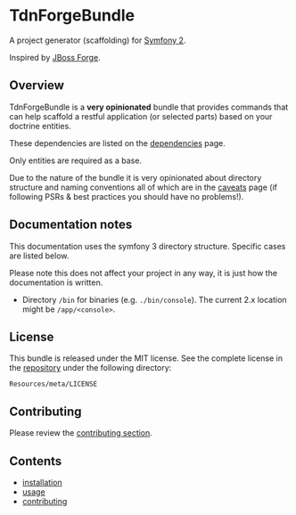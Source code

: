 TdnForgeBundle
==============
A project generator (scaffolding) for [Symfony 2][symfony 2].

Inspired by [JBoss Forge].

Overview
--------
TdnForgeBundle is a <b>very opinionated</b> bundle that provides commands
that can help scaffold a restful application (or selected parts) based on your doctrine entities.

These dependencies are listed on the [dependencies] page.

Only entities are required as a base.

Due to the nature of the bundle it is very opinionated about directory structure and naming
conventions all of which are in the [caveats] page (if following PSRs & best practices you should
have no problems!).

Documentation notes
-------------------
This documentation uses the symfony 3 directory structure. Specific cases are listed below.

Please note this does not affect your project in any way, it is just how the documentation is written.

- Directory `/bin` for binaries (e.g. `./bin/console`). The current 2.x location might be `/app/<console>`.

License
-------
This bundle is released under the MIT license. See the complete license in the
[repository] under the following directory:

    Resources/meta/LICENSE

Contributing
------------

Please review the [contributing section].

Contents
--------
* [installation](installation/)
* [usage](usage/)
* [contributing](contributing/)

[dependencies]: installation/dependencies.md
[caveats]: installation/caveats.md
[contributing section]: contributing/index.md
[symfony 2]: http://symfony.com
[repository]: https://github.com/TheDevNetwork/TdnForgeBundle
[the api docs]: https://github.com/TheDevNetwork/TdnForgeBundle/
[JBoss Forge]: https://forge.jboss.org/
